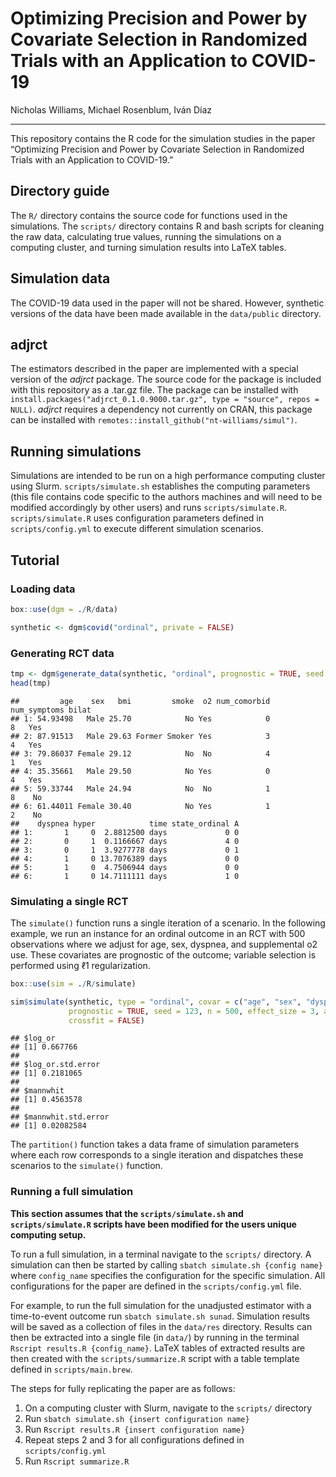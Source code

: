 Optimizing Precision and Power by Covariate Selection in Randomized
Trials with an Application to COVID-19
================

Nicholas Williams, Michael Rosenblum, Iván Díaz

------------------------------------------------------------------------

This repository contains the R code for the simulation studies in the
paper “Optimizing Precision and Power by Covariate Selection in
Randomized Trials with an Application to COVID-19.”

## Directory guide

The `R/` directory contains the source code for functions used in the
simulations. The `scripts/` directory contains R and bash scripts for
cleaning the raw data, calculating true values, running the simulations
on a computing cluster, and turning simulation results into LaTeX
tables.

## Simulation data

The COVID-19 data used in the paper will not be shared. However,
synthetic versions of the data have been made available in the
`data/public` directory.

## adjrct

The estimators described in the paper are implemented with a special
version of the *adjrct* package. The source code for the package is
included with this repository as a .tar.gz file. The package can be
installed with
`install.packages("adjrct_0.1.0.9000.tar.gz", type = "source", repos = NULL)`.
*adjrct* requires a dependency not currently on CRAN, this package can
be installed with `remotes::install_github("nt-williams/simul")`.

## Running simulations

Simulations are intended to be run on a high performance computing
cluster using Slurm. `scripts/simulate.sh` establishes the computing
parameters (this file contains code specific to the authors machines and
will need to be modified accordingly by other users) and runs
`scripts/simulate.R`. `scripts/simulate.R` uses configuration parameters
defined in `scripts/config.yml` to execute different simulation
scenarios.

## Tutorial

### Loading data

``` r
box::use(dgm = ./R/data)

synthetic <- dgm$covid("ordinal", private = FALSE)
```

### Generating RCT data

``` r
tmp <- dgm$generate_data(synthetic, "ordinal", prognostic = TRUE, seed = 123, n = 500, effect_size = 3)
head(tmp)
```

    ##         age    sex   bmi         smoke  o2 num_comorbid num_symptoms bilat
    ## 1: 54.93498   Male 25.70            No Yes            0            8   Yes
    ## 2: 87.91513   Male 29.63 Former Smoker Yes            3            4   Yes
    ## 3: 79.86037 Female 29.12            No  No            4            1   Yes
    ## 4: 35.35661   Male 29.50            No Yes            0            4   Yes
    ## 5: 59.33744   Male 24.94            No  No            1            8    No
    ## 6: 61.44011 Female 30.40            No Yes            1            2    No
    ##    dyspnea hyper            time state_ordinal A
    ## 1:       1     0  2.8812500 days             0 0
    ## 2:       0     1  0.1166667 days             4 0
    ## 3:       0     1  3.9277778 days             0 1
    ## 4:       1     0 13.7076389 days             0 0
    ## 5:       1     0  4.7506944 days             0 0
    ## 6:       1     0 14.7111111 days             1 0

### Simulating a single RCT

The `simulate()` function runs a single iteration of a scenario. In the
following example, we run an instance for an ordinal outcome in an RCT
with 500 observations where we adjust for age, sex, dyspnea, and
supplemental o2 use. These covariates are prognostic of the outcome;
variable selection is performed using ℓ1 regularization.

``` r
box::use(sim = ./R/simulate)

sim$simulate(synthetic, type = "ordinal", covar = c("age", "sex", "dyspnea", "o2"), 
             prognostic = TRUE, seed = 123, n = 500, effect_size = 3, algo = "lasso", 
             crossfit = FALSE)
```

    ## $log_or
    ## [1] 0.667766
    ## 
    ## $log_or.std.error
    ## [1] 0.2181065
    ## 
    ## $mannwhit
    ## [1] 0.4563578
    ## 
    ## $mannwhit.std.error
    ## [1] 0.02082584

The `partition()` function takes a data frame of simulation parameters
where each row corresponds to a single iteration and dispatches these
scenarios to the `simulate()` function.

### Running a full simulation

**This section assumes that the `scripts/simulate.sh` and
`scripts/simulate.R` scripts have been modified for the users unique
computing setup.**

To run a full simulation, in a terminal navigate to the `scripts/`
directory. A simulation can then be started by calling
`sbatch simulate.sh {config name}` where `config_name` specifies the
configuration for the specific simulation. All configurations for the
paper are defined in the `scripts/config.yml` file.

For example, to run the full simulation for the unadjusted estimator
with a time-to-event outcome run `sbatch simulate.sh sunad`. Simulation
results will be saved as a collection of files in the `data/res`
directory. Results can then be extracted into a single file (in `data/`)
by running in the terminal `Rscript results.R {config_name}`. LaTeX
tables of extracted results are then created with the
`scripts/summarize.R` script with a table template defined in
`scripts/main.brew`.

The steps for fully replicating the paper are as follows:

1.  On a computing cluster with Slurm, navigate to the `scripts/`
    directory
2.  Run `sbatch simulate.sh {insert configuration name}`
3.  Run `Rscript results.R {insert configuration name}`
4.  Repeat steps 2 and 3 for all configurations defined in
    `scripts/config.yml`
5.  Run `Rscript summarize.R`
